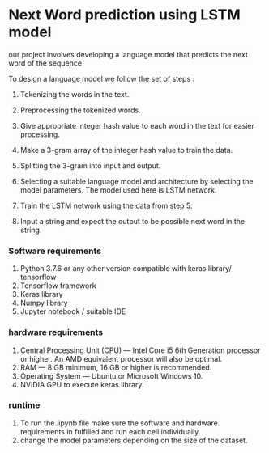 # Next Word prediction using LSTM model

our project involves developing a language model that predicts the next word of the sequence 

To design a language model we follow the set of steps :


1. Tokenizing the words in the text.

2. Preprocessing the tokenized words.

3. Give appropriate integer hash value to each word in the text for
easier processing.

4. Make a 3-gram array of the integer hash value to train the data.

5. Splitting the 3-gram into input and output.

6. Selecting a suitable language model and architecture by selecting the
model parameters. The model used here is LSTM network.

7. Train the LSTM network using the data from step 5.

8. Input a string and expect the output to be possible next word in the
string.


<h3> Software requirements </h3>

1. Python 3.7.6 or any other version compatible with keras library/
tensorflow
2. Tensorflow framework
3. Keras library
4. Numpy library
5. Jupyter notebook / suitable IDE

<h3> hardware requirements </h3>

1. Central Processing Unit (CPU) — Intel Core i5 6th Generation processor
or higher. An AMD equivalent processor will also be optimal.
2. RAM — 8 GB minimum, 16 GB or higher is recommended.
3. Operating System — Ubuntu or Microsoft Windows 10.
4. NVIDIA GPU to execute keras library.

<h3> runtime </h3>

1. To run the .ipynb file make sure the software and hardware requirements in fulfilled and run each cell individually.
2. change the model parameters depending on the size of the dataset.
